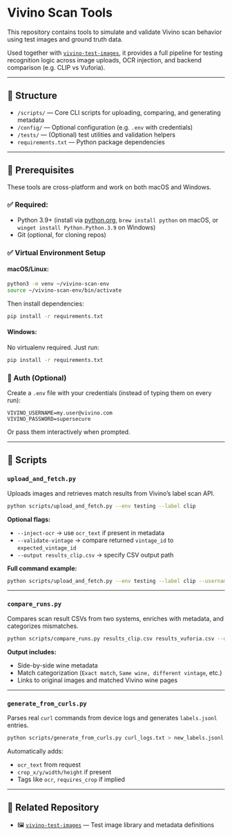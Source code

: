 # Vivino Scan Tools

This repository contains tools to simulate and validate Vivino scan behavior using test images and ground truth data.

Used together with [`vivino-test-images`](https://github.com/p47r1ckp3t3rs3n/vivino-test-images), it provides a full pipeline for testing recognition logic across image uploads, OCR injection, and backend comparison (e.g. CLIP vs Vuforia).

---

## 📁 Structure

* `/scripts/` — Core CLI scripts for uploading, comparing, and generating metadata
* `/config/` — Optional configuration (e.g. `.env` with credentials)
* `/tests/` — (Optional) test utilities and validation helpers
* `requirements.txt` — Python package dependencies

---

## 🧰 Prerequisites

These tools are cross-platform and work on both macOS and Windows.

### ✅ Required:

* Python 3.9+ (install via [python.org](https://www.python.org/downloads/), `brew install python` on macOS, or `winget install Python.Python.3.9` on Windows)
* Git (optional, for cloning repos)

### ✅ Virtual Environment Setup

#### macOS/Linux:

```bash
python3 -m venv ~/vivino-scan-env
source ~/vivino-scan-env/bin/activate
```

Then install dependencies:

```bash
pip install -r requirements.txt
```

#### Windows:

No virtualenv required. Just run:

```bash
pip install -r requirements.txt
```

### 🔐 Auth (Optional)

Create a `.env` file with your credentials (instead of typing them on every run):

```env
VIVINO_USERNAME=my.user@vivino.com
VIVINO_PASSWORD=supersecure
```

Or pass them interactively when prompted.

---

## 🔧 Scripts

### `upload_and_fetch.py`

Uploads images and retrieves match results from Vivino’s label scan API.

```bash
python scripts/upload_and_fetch.py --env testing --label clip
```

**Optional flags:**

* `--inject-ocr` → use `ocr_text` if present in metadata
* `--validate-vintage` → compare returned `vintage_id` to `expected_vintage_id`
* `--output results_clip.csv` → specify CSV output path

**Full command example:**

```bash
python scripts/upload_and_fetch.py --env testing --label clip --username my.user@vivino.com --password Password1!
```

---

### `compare_runs.py`

Compares scan result CSVs from two systems, enriches with metadata, and categorizes mismatches.

```bash
python scripts/compare_runs.py results_clip.csv results_vuforia.csv --output comparison.xlsx --use-cache
```

**Output includes:**

* Side-by-side wine metadata
* Match categorization (`Exact match`, `Same wine, different vintage`, etc.)
* Links to original images and matched Vivino wine pages

---

### `generate_from_curls.py`

Parses real `curl` commands from device logs and generates `labels.jsonl` entries.

```bash
python scripts/generate_from_curls.py curl_logs.txt > new_labels.jsonl
```

Automatically adds:

* `ocr_text` from request
* `crop_x/y/width/height` if present
* Tags like `ocr`, `requires_crop` if implied

---

## 🔗 Related Repository

* 🖼 [`vivino-test-images`](https://github.com/p47r1ckp3t3rs3n/vivino-test-images) — Test image library and metadata definitions
